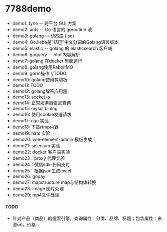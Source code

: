 # 7788demo

- demo1: fyne -- 跨平台 GUI 方案
- demo2: ants -- Go 语言的 goroutine 池
- demo3: golang -- 动态库 (.so)
- demo4: GoJieba是"结巴"中文分词的Golang语言版本
- demo5: elastic -- golang 的 elasticsearch 客户端
- demo6: goquery -- html内容解析
- demo7: golang 在docker 里面运行
- demo8: golang使用RabbitMQ
- demo9: gorm操作 //TODO
- demo10: golang使用剪切板
- demo11: TODO
- demo12: golang解答应用题
- demo13: socket.io
- demo14: 正常服务器信息查询
- demo15: mysql binlog
- demo16: 使用cookie发送请求
- demo17: cgo 实验
- demo18: 下载rtmp内容
- demo19: nats 实验
- demo20: vue-element-admin 模板生成
- demo21: selenium 实验
- demo22: docker 客户端实验
- demo23：proxy 代理实验
- demo24：微信sdk-扫码支付
- demo25：根据json生成excel
- demo26: gopay
- demo27: mapstructure map与结构体转换
- demo28: image 图片处理
- demo29: mp4文件处理

#### TODO 
- 针对产品（商品）的搜索引擎，查询属性：分类、品牌、标题；包含属性：来源url，价格
